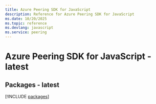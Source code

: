 ```yaml
---
title: Azure Peering SDK for JavaScript
description: Reference for Azure Peering SDK for JavaScript
ms.date: 10/20/2025
ms.topic: reference
ms.devlang: javascript
ms.service: peering
---
```

# Azure Peering SDK for JavaScript - latest
## Packages - latest
[!INCLUDE [packages](peering-index.md)]